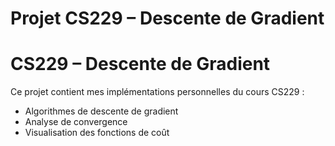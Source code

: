 # Projet CS229 – Descente de Gradient
# CS229 – Descente de Gradient

Ce projet contient mes implémentations personnelles du cours CS229 :
- Algorithmes de descente de gradient
- Analyse de convergence
- Visualisation des fonctions de coût

